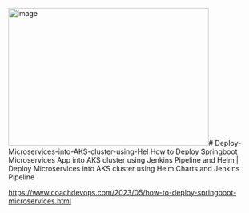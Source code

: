 <img width="400" height="275" alt="image" src="https://github.com/user-attachments/assets/73570019-f0ce-44c3-a400-960b14daeefe" /># Deploy-Microservices-into-AKS-cluster-using-Hel
How to Deploy Springboot Microservices App into AKS cluster using Jenkins Pipeline and Helm | Deploy Microservices into AKS cluster using Helm Charts and Jenkins Pipeline

https://www.coachdevops.com/2023/05/how-to-deploy-springboot-microservices.html

